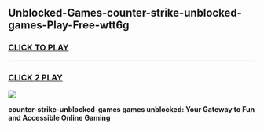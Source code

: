 
## Unblocked-Games-counter-strike-unblocked-games-Play-Free-wtt6g
<h3>
<a href="https://premium76.site?title=counter-strike-unblocked-games&ref=18A1">CLICK TO PLAY</a></h3>
<hr>

<h3>
<a href="https://premium76.site?title=counter-strike-unblocked-games&ref=18A1">CLICK 2 PLAY</a>
  
</h3>

<a href="https://premium76.site?title=counter-strike-unblocked-games&ref=18A1"><img src="https://clearcache.store/games.png"></a>


**counter-strike-unblocked-games games unblocked: Your Gateway to Fun and Accessible Online Gaming**
